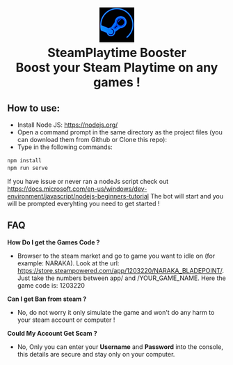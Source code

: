 <h1 align="center">
  <img  src="img/steam-logo.png" height="80" width="80" />
  <br/>
   SteamPlaytime Booster
  <br/>
  Boost your Steam Playtime on any games !
</h1>

## How to use:

- Install Node JS: <https://nodejs.org/>
- Open a command prompt in the same directory as the project files (you can download them from Github or Clone this repo):
- Type in the following commands:
```sh
npm install 
npm run serve
```
If you have issue or never ran a nodeJs script check out <https://docs.microsoft.com/en-us/windows/dev-environment/javascript/nodejs-beginners-tutorial>
The bot will start and you will be prompted everyhting you need to get started !

## FAQ

**How Do I get the Games Code ?**
- Browser to the steam market and go to game you want to idle on (for example: NARAKA). Look at the url: <https://store.steampowered.com/app/1203220/NARAKA_BLADEPOINT/>. Just take the numbers between app/ and /YOUR_GAME_NAME. Here the game code is: 1203220

**Can I get Ban from steam ?**
- No, do not worry it only simulate the game and won't do any harm to your steam account or computer  !

**Could My Account Get Scam ?**
- No, Only you can enter your **Username** and **Password** into the console, this details are secure and stay only on your computer.
